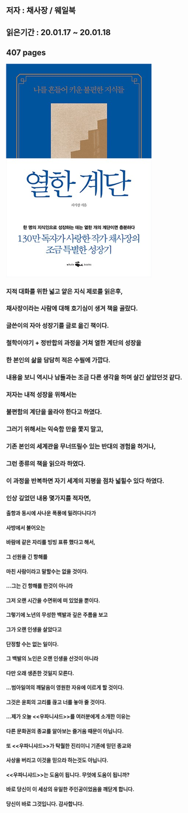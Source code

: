 ## 저자 : 채사장 / 웨일북

## 읽은기간 : 20.01.17 ~ 20.01.18

## 407 pages

![Smithsonian Image](../../public/images/books-images/elevenLevel2.jpg)

### 지적 대화를 위한 넓고 얕은 지식 제로를 읽은후,

### 채사장이라는 사람에 대해 호기심이 생겨 책을 골랐다.

### 글쓴이의 자아 성장기를 글로 옮긴 책이다.

### 철학이야기 + 정반합의 과정을 거쳐 열한 계단의 성장을

### 한 본인의 삶을 담담히 적은 수필에 가깝다.

### 내용을 보니 역시나 남들과는 조금 다른 생각을 하며 살긴 살았던것 같다.

### 저자는 내적 성장을 위해서는

### 불편함의 계단을 올라야 한다고 하였다.

### 그러기 위해서는 익숙함 만을 쫓지 말고,

### 기존 본인의 세계관을 무너뜨릴수 있는 반대의 경험을 하거나,

### 그런 종류의 책을 읽으라 하였다.

### 이 과정을 반복하면 자기 세계의 지평을 점차 넓힐수 있다 하였다.

### 인상 깊었던 내용 몇가지를 적자면,

#### 출항과 동시에 사나운 폭풍에 밀려다니다가

#### 사방에서 불어오는

#### 바람에 같은 자리를 빙빙 표류 했다고 해서,

#### 그 선원을 긴 항해를

#### 마친 사람이라고 말할수는 없을 것이다.

#### ...그는 긴 항해를 한것이 아니라

#### 그저 오랜 시간을 수면위에 떠 있었을 뿐이다.

#### 그렇기에 노년의 무성한 백발과 깊은 주름을 보고

#### 그가 오랜 인생을 살았다고

#### 단정할 수는 없는 일이다.

#### 그 백발의 노인은 오랜 인생을 산것이 아니라

#### 다만 오래 생존한 것일지 모른다.

#### ...범아일여의 깨달음이 영원한 자유에 이르게 할 것이다.

#### 그것은 윤회의 고리를 끊고 너를 놓아 줄 것이다.

#### ...제가 오늘 <<우파니샤드>>를 여러분에게 소개한 이유는

#### 다른 문화권의 종교를 알아보는 즐거움 때문이 아닙니다.

#### 또 <<우파니샤드>>가 탁월한 진리이니 기존에 믿던 종교와

#### 사상을 버리고 이것을 믿으라 하는것도 아닙니다.

#### <<우파니샤드>>는 도움이 됩니다. 무엇에 도움이 됩니까?

#### 바로 당신이 이 세상의 유일한 주인공이었음을 깨닫게 합니다.

#### 당신이 바로 그것입니다. 감사합니다.

